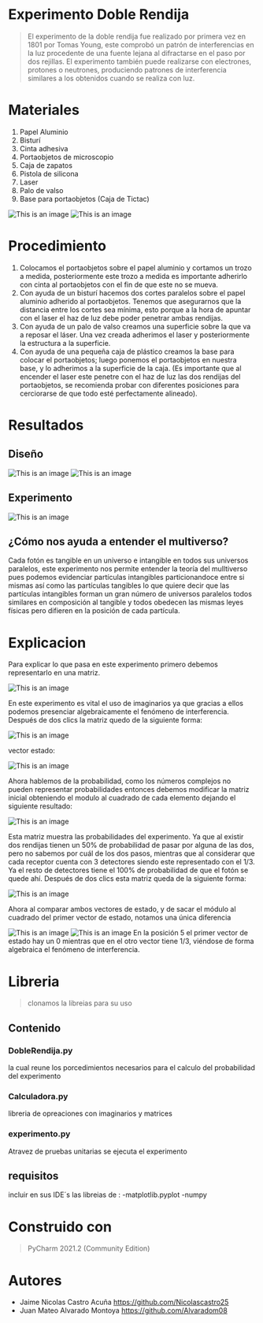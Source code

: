 # Experimento Doble Rendija
>El experimento de la doble rendija fue realizado por primera vez en 1801 por Tomas Young, este comprobó un patrón de interferencias en la luz procedente de una fuente lejana al difractarse en el paso por dos rejillas. El experimento también puede realizarse con electrones, protones o neutrones, produciendo patrones de interferencia similares a los obtenidos cuando se realiza con luz.
# Materiales
1.	Papel Aluminio
2.	Bisturí
3.	Cinta adhesiva
4.	Portaobjetos de microscopio
5.	Caja de zapatos
6.	Pistola de silicona
7.	Laser
8.	Palo de valso
9.	Base para portaobjetos (Caja de Tictac)

![This is an image](https://github.com/Alvaradom08/experimentoDobleRendija/blob/master/Imagenes/WhatsApp%20Image%202022-10-04%20at%201.55.01%20PM.jpeg)
![This is an image](https://github.com/Alvaradom08/experimentoDobleRendija/blob/master/Imagenes/WhatsApp%20Image%202022-10-04%20at%2012.41.54%20PM.jpeg)
# Procedimiento
1.	Colocamos el portaobjetos sobre el papel aluminio y cortamos un trozo a medida, posteriormente este trozo a medida es importante adherirlo con cinta al portaobjetos con el fin de que este no se mueva.
2.	Con ayuda de un bisturí hacemos dos cortes paralelos sobre el papel aluminio adherido al portaobjetos. Tenemos que asegurarnos que la distancia entre los cortes sea mínima, esto porque a la hora de apuntar con el laser el haz de luz debe poder penetrar ambas rendijas.
3.	Con ayuda de un palo de valso creamos una superficie sobre la que va a reposar el láser. Una vez creada adherimos el laser y posteriormente la estructura a la superficie.
4.	 Con ayuda de una pequeña caja de plástico creamos la base para colocar el portaobjetos; luego ponemos el portaobjetos en nuestra base, y lo adherimos a la superficie de la caja. (Es importante que al encender el laser este penetre con el haz de luz las dos rendijas del portaobjetos, se recomienda probar con diferentes posiciones para cerciorarse de que todo esté perfectamente alineado).
# Resultados

## Diseño

![This is an image](https://github.com/Alvaradom08/experimentoDobleRendija/blob/master/Imagenes/WhatsApp%20Image%202022-10-04%20at%206.01.06%20PM.jpeg)
![This is an image](https://github.com/Alvaradom08/experimentoDobleRendija/blob/master/Imagenes/WhatsApp%20Image%202022-10-04%20at%206.01.08%20PM%20(1).jpeg)

## Experimento

![This is an image](https://github.com/Alvaradom08/experimentoDobleRendija/blob/master/Imagenes/WhatsApp%20Image%202022-10-04%20at%202.19.13%20PM.jpeg)

## ¿Cómo nos ayuda a entender el multiverso?

Cada fotón es tangible en un universo e intangible en todos sus universos paralelos, este experimento nos permite entender la teoría del mulltiverso pues podemos evidenciar partículas intangibles particionandoce entre si mismas así como las partículas tangibles lo que quiere decir que las partículas intangibles forman un gran número de universos paralelos todos similares en composición al tangible y todos obedecen las mismas leyes físicas pero difieren en la posición de cada partícula.

# Explicacion

Para explicar lo que pasa en este experimento primero debemos representarlo en una matriz.

![This is an image](https://github.com/Alvaradom08/experimentoDobleRendija/blob/master/Imagenes/matrizImaginaria.png)

En este experimento es vital el uso de imaginarios ya que gracias a ellos podemos presenciar algebraicamente el fenómeno de interferencia. 
Después de dos clics la matriz quedo de la siguiente forma:

![This is an image](https://github.com/Alvaradom08/experimentoDobleRendija/blob/master/Imagenes/matrizImaginariaDosClicks.png)

vector estado:

![This is an image](https://github.com/Alvaradom08/experimentoDobleRendija/blob/master/Imagenes/vectorEstadoImaginario.png)

Ahora hablemos de la probabilidad, como los números complejos no pueden representar probabilidades entonces debemos modificar la matriz inicial obteniendo el modulo al cuadrado de cada elemento dejando el siguiente resultado:

![This is an image](https://github.com/Alvaradom08/experimentoDobleRendija/blob/master/Imagenes/matrizProbabilistica.png)

Esta matriz muestra las probabilidades del experimento. Ya que al existir dos rendijas tienen un 50% de probabilidad de pasar por alguna de las dos, pero no sabemos por cuál de los dos pasos, mientras que al considerar que cada receptor cuenta con 3 detectores siendo este representado con el 1/3. Ya el resto de detectores tiene el 100% de probabilidad de que el fotón se quede ahí.
Después de dos clics esta matriz queda de la siguiente forma:

![This is an image](https://github.com/Alvaradom08/experimentoDobleRendija/blob/master/Imagenes/matrizProbabilisticaDosClicks.png)

Ahora al comparar ambos vectores de estado, y de sacar el módulo al cuadrado del primer vector de estado, notamos una única diferencia

![This is an image](https://github.com/Alvaradom08/experimentoDobleRendija/blob/master/Imagenes/vectorEstadoImaginarioModuloAlCuadrado.png) ![This is an image](https://github.com/Alvaradom08/experimentoDobleRendija/blob/master/Imagenes/vectorEstadoProbabilistico.png)
En la posición 5 el primer vector de estado hay un 0 mientras que en el otro vector tiene 1/3, viéndose de forma algebraica el fenómeno de interferencia.
# Libreria 
> clonamos la libreias para su uso
## Contenido
### DobleRendija.py
la cual reune los porcedimientos necesarios para el calculo del probabilidad del experimento 
### Calculadora.py
libreria de opreaciones con imaginarios y matrices
### experimento.py
Atravez de pruebas unitarias se ejecuta el experimento 
## requisitos 
incluir en sus IDE´s las libreias de :
-matplotlib.pyplot 
-numpy
# Construido con
> PyCharm 2021.2 (Community Edition)
# Autores
- Jaime Nicolas Castro Acuña https://github.com/Nicolascastro25
- Juan Mateo Alvarado Montoya https://github.com/Alvaradom08


